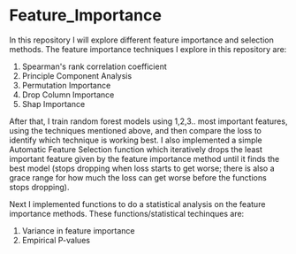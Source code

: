 # Feature_Importance

In this repository I will explore different feature importance and selection methods. 
The feature importance techniques I explore in this repository are:
1. Spearman's rank correlation coefficient
2. Principle Component Analysis
3. Permutation Importance
4. Drop Column Importance
5. Shap Importance

After that, I train random forest models using 1,2,3.. most important features, using the techniques mentioned above, and then compare the loss to identify which technique is working best. 
I also implemented a simple Automatic Feature Selection function which iteratively drops the least important feature given by the feature importance method until it finds the best model (stops dropping when loss starts to get worse; there is also a grace range for how much the loss can get worse before the functions stops dropping).

Next I implemented functions to do a statistical analysis on the feature importance methods. These functions/statistical techinques are:
1. Variance in feature importance
2. Empirical P-values
